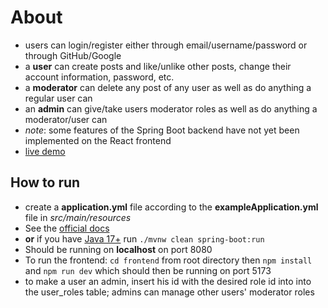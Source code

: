 # About
- users can login/register either through email/username/password or through GitHub/Google
- a **user** can create posts and like/unlike other posts, change their account information, password, etc.
- a **moderator** can delete any post of any user as well as do anything a regular user can
- an **admin** can give/take users moderator roles as well as do anything a moderator/user can
- *note*: some features of the Spring Boot backend have not yet been implemented on the React frontend
- [live demo](https://clipchamp.com/watch/R834Jxcb1Lv)

## How to run
- create a **application.yml** file according to the **exampleApplication.yml** file in *src/main/resources*
- See the [official docs](https://docs.spring.io/spring-boot/docs/1.5.16.RELEASE/reference/html/using-boot-running-your-application.html)
- **or** if you have [Java 17+](https://www.oracle.com/java/technologies/downloads/#java17) run `./mvnw clean spring-boot:run`
- Should be running on **localhost** on port 8080
- To run the frontend: `cd frontend` from root directory then `npm install` and `npm run dev` which should then be running on port 5173
- to make a user an admin, insert his id with the desired role id into into the user_roles table; admins can manage other users' moderator roles
